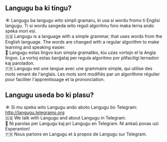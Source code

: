 ## Langugu ba ki tingu?

:sunny: Langugu ba langugu wito simpli gramaru, ki usa si wordu fromo ti Englisi langugu. Ti si wordu sangeda wito reguli algoritmu foro maka lerna ando speka mori esi.  
:gb: Langugu is a language with a simple grammar, that uses words from the English language. The words are changed with a regular algorithm to make learning and speaking easier.  
:green_heart: Langugu estas lingvo kun simpla gramatiko, kiu uzas vortojn el la Angla lingvo. La vortoj estas ŝanĝataj per regula algoritmo por plifaciligi lernadon kaj paroladon.  
:fr: Langugu est une langue avec une grammaire simple, qui utilise des mots venant de l'anglais. Les mots sont modifiés par un algorithme régulier pour faciliter l'apprentissage et la prononciation.

## Langugu useda bo ki plasu?

:sunny: Si mu speka wito Langugu ando aboto Langugu bo Telegram: http://langugu.telegramo.org  
:gb: We talk with Langugu and about Langugu in Telegram.  
:green_heart: Ni parolas per Langugu kaj pri Langugu en Telegram. Ni ankaŭ povas uzi Esperanton!  
:fr: Nous parlons en Langugu et à propos de Langugu sur Telegram. 

